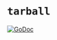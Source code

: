 # `tarball`

[![GoDoc](https://godoc.org/github.com/google/go-containerregistry/pkg/v1/tarball?status.svg)](https://godoc.org/github.com/google/go-containerregistry/pkg/v1/tarball)
